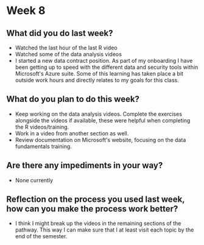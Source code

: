 # Week 8

## What did you do last week?
- Watched the last hour of the last R video
- Watched some of the data analysis videos
- I started a new data contract position. As part of my onboarding I have been getting up to speed with the different data and security tools within Microsoft's Azure suite. Some of this learning has taken place a bit outside work hours and directly relates to my goals for this class.

## What do you plan to do this week?
- Keep working on the data analysis videos. Complete the exercises alongside the videos if available, these were helpful when completing the R videos/training.
- Work in a video from another section as well.
- Review documentation on Microsoft's website, focusing on the data fundamentals training. 

## Are there any impediments in your way?
- None currently

## Reflection on the process you used last week, how can you make the process work better?
- I think I might break up the videos in the remaining sections of the pathway. This way I can make sure that I at least visit each topic by the end of the semester.
